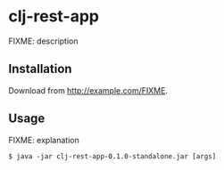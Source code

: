# clj-rest-app

FIXME: description

## Installation

Download from http://example.com/FIXME.

## Usage

FIXME: explanation

    $ java -jar clj-rest-app-0.1.0-standalone.jar [args]
